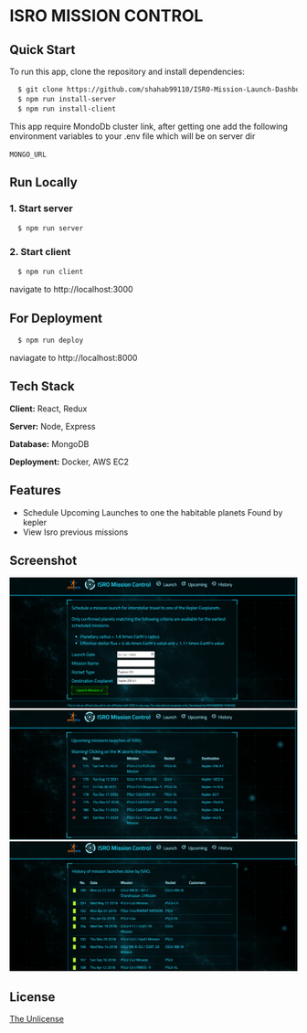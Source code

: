
# ISRO MISSION CONTROL


## Quick Start

To run this app, clone the repository and install dependencies:

```bash
  $ git clone https://github.com/shahab99110/ISRO-Mission-Launch-Dashboard.git
  $ npm run install-server
  $ npm run install-client
```

This app require MondoDb cluster link, after getting one
 add the following environment variables to your .env file which will be on server dir

`MONGO_URL`

## Run Locally

### 1. Start server

```bash
  $ npm run server
```

### 2. Start client

```bash
  $ npm run client
```

navigate to http://localhost:3000



## For Deployment

```bash
  $ npm run deploy
```
naviagate to http://localhost:8000

    
## Tech Stack

**Client:** React, Redux

**Server:** Node, Express

**Database:** MongoDB

**Deployment:** Docker, AWS EC2


## Features

- Schedule Upcoming Launches to one the habitable planets Found by kepler
- View Isro previous missions

## Screenshot
![Launch mission](https://github.com/shahab99110/ISRO-Mission-Launch-Dashboard/blob/master/screenshot/Launch%20mission.png)
![View upcoming mission](https://github.com/shahab99110/ISRO-Mission-Launch-Dashboard/blob/master/screenshot/View%20upcoming%20mission.png)
![Isro Mission History](https://github.com/shahab99110/ISRO-Mission-Launch-Dashboard/blob/master/screenshot/Isro%20Mission%20History.png)



## License

[The Unlicense](https://opensource.org/licenses/unlicense)

